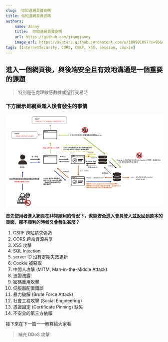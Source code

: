```yaml
---
slug:  你知道網頁資安嗎
title: 你知道網頁資安嗎
authors:
    name: Janny
    title:  你知道網頁資安嗎
    url: https://github.com/jiangjanny
    image_url: https://avatars.githubusercontent.com/u/109901097?s=96&v=4
tags: [InternetSecurity, CORS, CSRF, XSS, session, cookie]
---
```


## 進入一個網頁後，與後端安全且有效地溝通是一個重要的課題
> 特別是在處理敏感數據或進行交易時

### 下方圖示是網頁進入後會發生的事情
![alt text](image.png)

**首先使用者進入網頁在非常順利的情況下，就能安全進入會員登入並返回到原本的頁面，那不順利的時候又會發生甚麼 ?**

1. CSRF 跨站請求偽造
2. CORS 跨站資源共享
3. XSS 攻擊
4. SQL Injection 
5. server ID 沒有定期失效更新
6. Cookie 被竊取
7. 中間人攻擊 (MITM, Man-in-the-Middle Attack)
8. 憑證洩露: 
9. 密碼重用攻擊
10. 伺服器配置錯誤
11. 暴力破解 (Brute Force Attack)
12. 社會工程攻擊 (Social Engineering)
13. 憑證固定 (Certificate Pinning) 缺失
14. 不安全的第三方依賴

接下來在下一篇一一解釋給大家看

> 補充 DDoS 攻擊


